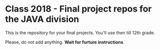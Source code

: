 # Class 2018 - Final project repos for the JAVA division

This is the repository for your final projects. You'll use then till 12th grade.

Please, do not add anything. **Wait for furture instructions**.
